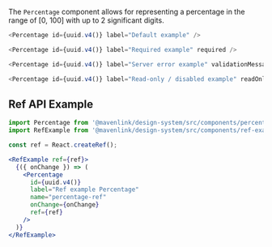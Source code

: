 The `Percentage` component allows for representing a percentage in the range of [0, 100] with up to 2 significant digits.

```js
<Percentage id={uuid.v4()} label="Default example" />
```

```js
<Percentage id={uuid.v4()} label="Required example" required />
```

```js
<Percentage id={uuid.v4()} label="Server error example" validationMessage="The server returned an error." />
```

```js
<Percentage id={uuid.v4()} label="Read-only / disabled example" readOnly />
```

## Ref API Example

```jsx
import Percentage from '@mavenlink/design-system/src/components/percentage/percentage.jsx';
import RefExample from '@mavenlink/design-system/src/components/ref-example/ref-example.jsx';

const ref = React.createRef();

<RefExample ref={ref}>
  {({ onChange }) => (
    <Percentage
      id={uuid.v4()}
      label="Ref example Percentage"
      name="percentage-ref"
      onChange={onChange}
      ref={ref}
    />
  )}
</RefExample>
```
